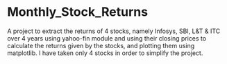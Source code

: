 # Monthly_Stock_Returns
A project to extract the returns of 4 stocks, namely Infosys, SBI, L&T & ITC over 4 years using yahoo-fin module and using their closing prices to calculate the returns given by the stocks, and plotting them using matplotlib.
I have taken only 4 stocks in order to simplify the project.
